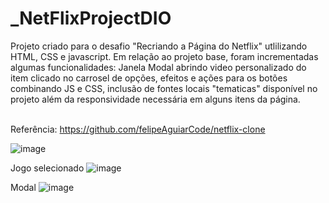 # _NetFlixProjectDIO

Projeto criado para o desafio "Recriando a Página do Netflix" utlilizando HTML, CSS e javascript.
Em relação ao projeto base, foram incrementadas algumas funcionalidades: Janela Modal abrindo video personalizado do item clicado no carrosel de opções, efeitos e ações para os botões combinando JS e CSS, inclusão de fontes locais "tematicas" disponível no projeto além da responsividade necessária em alguns itens da página. 

<br>Referência: https://github.com/felipeAguiarCode/netflix-clone

![image](https://user-images.githubusercontent.com/57298002/204678533-d1e71f46-fde2-430c-93f6-937d0aef8ceb.png)

Jogo selecionado
![image](https://user-images.githubusercontent.com/57298002/204680812-4ac52317-5237-4e53-99c0-3be81f1c15b2.png)

Modal
![image](https://user-images.githubusercontent.com/57298002/204680722-667c2a41-5cf1-4920-a295-931e4a6c2e9c.png)
